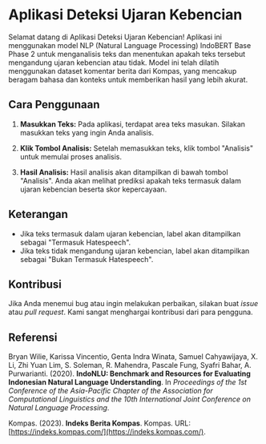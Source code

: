 # Aplikasi Deteksi Ujaran Kebencian

Selamat datang di Aplikasi Deteksi Ujaran Kebencian! Aplikasi ini menggunakan model NLP (Natural Language Processing) IndoBERT Base Phase 2 untuk menganalisis teks dan menentukan apakah teks tersebut mengandung ujaran kebencian atau tidak. Model ini telah dilatih menggunakan dataset komentar berita dari Kompas, yang mencakup beragam bahasa dan konteks untuk memberikan hasil yang lebih akurat.

## Cara Penggunaan

1. **Masukkan Teks:** Pada aplikasi, terdapat area teks masukan. Silakan masukkan teks yang ingin Anda analisis.

2. **Klik Tombol Analisis:** Setelah memasukkan teks, klik tombol "Analisis" untuk memulai proses analisis.

3. **Hasil Analisis:** Hasil analisis akan ditampilkan di bawah tombol "Analisis". Anda akan melihat prediksi apakah teks termasuk dalam ujaran kebencian beserta skor kepercayaan.

## Keterangan

- Jika teks termasuk dalam ujaran kebencian, label akan ditampilkan sebagai "Termasuk Hatespeech".
- Jika teks tidak mengandung ujaran kebencian, label akan ditampilkan sebagai "Bukan Termasuk Hatespeech".

## Kontribusi

Jika Anda menemui bug atau ingin melakukan perbaikan, silakan buat *issue* atau *pull request*. Kami sangat menghargai kontribusi dari para pengguna.

## Referensi

Bryan Wilie, Karissa Vincentio, Genta Indra Winata, Samuel Cahyawijaya, X. Li, Zhi Yuan Lim, S. Soleman, R. Mahendra, Pascale Fung, Syafri Bahar, A. Purwarianti. (2020). **IndoNLU: Benchmark and Resources for Evaluating Indonesian Natural Language Understanding**. In *Proceedings of the 1st Conference of the Asia-Pacific Chapter of the Association for Computational Linguistics and the 10th International Joint Conference on Natural Language Processing*.

Kompas. (2023). **Indeks Berita Kompas**. Kompas. URL: [https://indeks.kompas.com/](https://indeks.kompas.com/).


